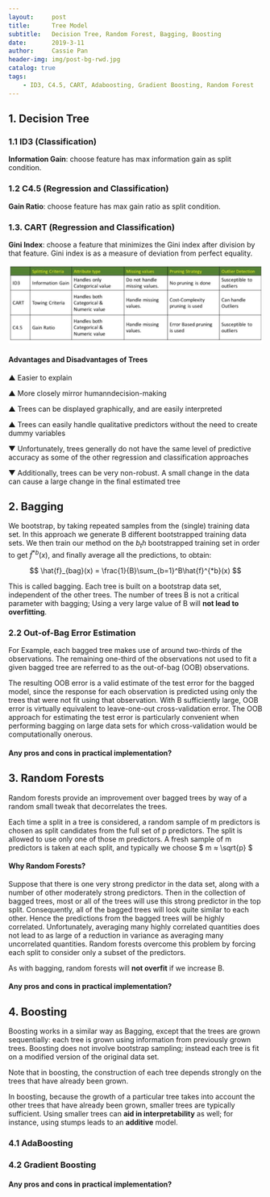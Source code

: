 ```yaml
---
layout:     post
title:      Tree Model
subtitle:   Decision Tree, Random Forest, Bagging, Boosting
date:       2019-3-11
author:     Cassie Pan
header-img: img/post-bg-rwd.jpg 
catalog: true
tags:
    - ID3, C4.5, CART, Adaboosting, Gradient Boosting, Random Forest
---
```



## 1. Decision Tree

### 1.1 ID3 (Classification)

**Information Gain**: choose feature has max information gain as split condition.

### 1.2 C4.5 (Regression and Classification)

**Gain Ratio**: choose feature has max gain ratio as split condition.

### 1.3. CART (Regression and Classification)

**Gini Index**: choose a feature that minimizes the Gini index after division by that feature.
Gini index is as a measure of deviation from perfect equality.

![image](https://github.com/manpanmanpan/manpanmanpan.github.io/blob/master/img/1552342459(1).jpg?raw=true)

#### Advantages and Disadvantages of Trees

▲ Easier to explain 

▲ More closely mirror humanndecision-making 

▲ Trees can be displayed graphically, and are easily interpreted

▲ Trees can easily handle qualitative predictors without the need to create dummy variables

▼ Unfortunately, trees generally do not have the same level of predictive accuracy as some of the other regression and classification approaches

▼ Additionally, trees can be very non-robust. A small change in the data can cause a large change in the final estimated tree


## 2. Bagging

We bootstrap, by taking repeated samples from the (single) training data set. In this approach we generate B different bootstrapped training data sets. We then train our method on the $b_th$ bootstrapped training set in order to get $\hat{f}^{*b}(x)$, and finally average all the predictions, to obtain:

$$ \hat{f}_{bag}(x) = \frac{1}{B}\sum_{b=1}^B\hat{f}^{*b}(x) $$

This is called bagging. Each tree is built on a bootstrap data set, independent of the other trees. The number of trees B is not a critical parameter with bagging; Using a very large value of B will **not lead to overfitting**.

### 2.2 Out-of-Bag Error Estimation

For Example, each bagged tree makes use of around two-thirds of the observations. The remaining one-third of the observations not used to fit a given bagged tree are referred to as the out-of-bag (OOB) observations.

The resulting OOB error is a valid estimate of the test error for the bagged model, since the response for each observation is predicted using only the trees that were not fit using that observation. With B sufficiently large, OOB error is virtually equivalent to leave-one-out cross-validation error. The OOB approach for estimating the test error is particularly convenient when performing bagging on large data sets for which cross-validation would be computationally onerous.

#### Any pros and cons in practical implementation?


## 3. Random Forests

Random forests provide an improvement over bagged trees by way of a random small tweak that decorrelates the trees.

Each time a split in a tree is considered, a random sample of m predictors is chosen as split candidates from the full set of p predictors. The split is allowed to use only one of those m predictors. A fresh sample of
m predictors is taken at each split, and typically we choose $ m ≈ \sqrt{p} $

#### Why Random Forests?

Suppose that there is one very strong predictor in the data set, along with a number of other moderately strong predictors. Then in the collection of bagged trees, most or all of the trees will use this strong predictor in the top split.
Consequently, all of the bagged trees will look quite similar to each other.
Hence the predictions from the bagged trees will be highly correlated. Unfortunately, averaging many highly correlated quantities does not lead to
as large of a reduction in variance as averaging many uncorrelated quantities.
Random forests overcome this problem by forcing each split to consider only a subset of the predictors.

As with bagging, random forests will **not overfit** if we increase B.


#### Any pros and cons in practical implementation?


## 4. Boosting

Boosting works in a similar way as Bagging, except that the trees are grown sequentially: each tree is grown using information from previously grown trees. Boosting does not involve bootstrap sampling; instead each
tree is fit on a modified version of the original data set.

Note that in boosting, the construction of each tree depends strongly on the trees that have already been grown.

In boosting, because the growth of a particular tree takes into account the other trees that have already been grown, smaller trees are typically sufficient. Using smaller trees can **aid in interpretability** as well; for instance, using stumps leads to an **additive** model.

### 4.1 AdaBoosting

### 4.2 Gradient Boosting


#### Any pros and cons in practical implementation?

 